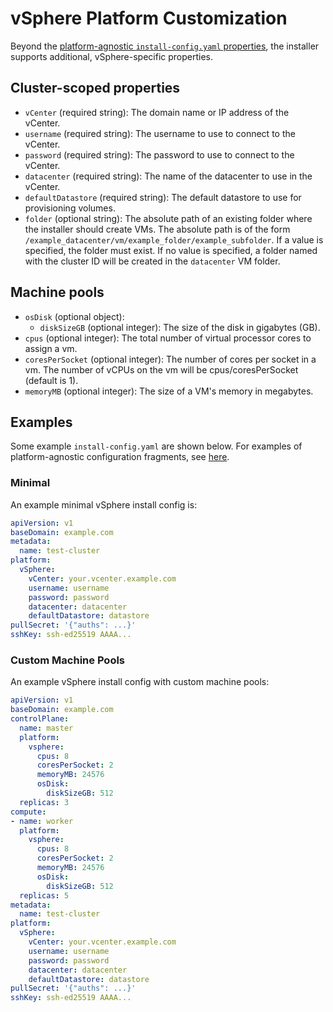 # vSphere Platform Customization

Beyond the [platform-agnostic `install-config.yaml` properties](../customization.md#platform-customization), the installer supports additional, vSphere-specific properties.

## Cluster-scoped properties

* `vCenter` (required string): The domain name or IP address of the vCenter.
* `username` (required string): The username to use to connect to the vCenter.
* `password` (required string): The password to use to connect to the vCenter.
* `datacenter` (required string): The name of the datacenter to use in the vCenter.
* `defaultDatastore` (required string): The default datastore to use for provisioning volumes.
* `folder` (optional string): The absolute path of an existing folder where the installer should create VMs. The absolute path is of the form `/example_datacenter/vm/example_folder/example_subfolder`. If a value is specified, the folder must exist. If no value is specified, a folder named with the cluster ID will be created in the `datacenter` VM folder.

## Machine pools

* `osDisk` (optional object):
    * `diskSizeGB` (optional integer): The size of the disk in gigabytes (GB).
* `cpus` (optional integer): The total number of virtual processor cores to assign a vm.
* `coresPerSocket` (optional integer): The number of cores per socket in a vm. The number of vCPUs on the vm will be cpus/coresPerSocket (default is 1).
* `memoryMB` (optional integer): The size of a VM's memory in megabytes.

## Examples

Some example `install-config.yaml` are shown below.
For examples of platform-agnostic configuration fragments, see [here](../customization.md#examples).

### Minimal

An example minimal vSphere install config is:

```yaml
apiVersion: v1
baseDomain: example.com
metadata:
  name: test-cluster
platform:
  vSphere:
    vCenter: your.vcenter.example.com
    username: username
    password: password
    datacenter: datacenter
    defaultDatastore: datastore
pullSecret: '{"auths": ...}'
sshKey: ssh-ed25519 AAAA...
```

### Custom Machine Pools

An example vSphere install config with custom machine pools:
```yaml
apiVersion: v1
baseDomain: example.com
controlPlane:
  name: master
  platform:
    vsphere:
      cpus: 8
      coresPerSocket: 2
      memoryMB: 24576
      osDisk:
        diskSizeGB: 512
  replicas: 3
compute:
- name: worker
  platform:
    vsphere:
      cpus: 8
      coresPerSocket: 2
      memoryMB: 24576
      osDisk:
        diskSizeGB: 512
  replicas: 5
metadata:
  name: test-cluster
platform:
  vSphere:
    vCenter: your.vcenter.example.com
    username: username
    password: password
    datacenter: datacenter
    defaultDatastore: datastore
pullSecret: '{"auths": ...}'
sshKey: ssh-ed25519 AAAA...
```
